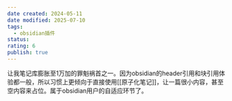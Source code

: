 ```yaml
---
date created: 2024-05-11
date modified: 2025-07-10
tags:
  - obsidian插件
status:
rating: 6
publish: true
---
```


让我笔记库膨胀至1万加的罪魁祸首之一。因为obsidian的header引用和块引用体验都一般，所以习惯上更倾向于直接使用[[原子化笔记]]，让一篇很小内容，甚至空内容来占位。属于obsidian用户的自适应环节了。
